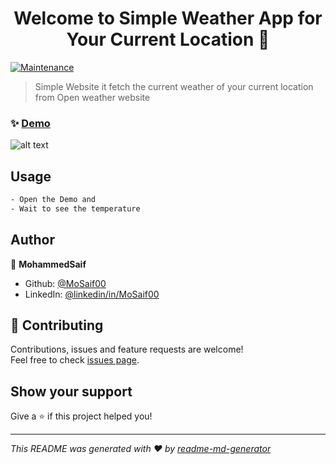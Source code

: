 <h1 align="center">Welcome to Simple Weather App for Your Current Location  👋</h1>
<p>

  <a href="https://github.com/MoSaif00/SImple-Weather-App/graphs/commit-activity" target="_blank">
    <img alt="Maintenance" src="https://img.shields.io/badge/Maintained%3F-yes-green.svg" />
  </a>

</p>

> Simple Website it fetch the current weather of your current location from Open weather website

### ✨ [Demo](https://mosaif00.github.io/Simple-Weather-App/)

![alt text](captured.gif)

## Usage

```sh
- Open the Demo and
- Wait to see the temperature
```

## Author

👤 **MohammedSaif**

- Github: [@MoSaif00](https://github.com/MoSaif00)
- LinkedIn: [@linkedin\/in\/MoSaif00](https://linkedin.com/in/linkedin/in/MoSaif00)

## 🤝 Contributing

Contributions, issues and feature requests are welcome!<br />Feel free to check [issues page](https://github.com/MoSaif00/SImple-Weather-App/issues).

## Show your support

Give a ⭐️ if this project helped you!

---

_This README was generated with ❤️ by [readme-md-generator](https://github.com/kefranabg/readme-md-generator)_
